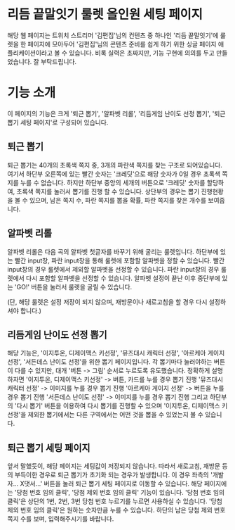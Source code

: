 # 리듬 끝말잇기 룰렛 올인원 세팅 페이지
해당 웹 페이지는 트위치 스트리머 '김편집'님의 컨텐츠 중 하나인 '리듬 끝말잇기'에 룰렛을 한 페이지에 모아두어
'김편집'님의 콘텐츠 준비를 쉽게 하기 위한 싱글 페이지 애플리케이션이라고 볼 수 있습니다.
비록 실력은 초짜지만, 기능 구현에 의의를 두고 만들었습니다. 잘 부탁드립니다.

기능 소개
=============
이 페이지의 기능은 크게 '퇴근 뽑기', '알파벳 리롤', '리듬게임 난이도 선정 뽑기', '퇴근 뽑기 세팅 페이지'로 구성되어 있습니다.

퇴근 뽑기
-------------
퇴근 뽑기는 40개의 초록색 쪽지 중, 3개의 파란색 쪽지를 찾는 구조로 되어있습니다.
여기서 하단부 오른쪽에 있는 빨간 숫자는 '크레딧'으로 해당 숫자가 0일 경우 초록색 쪽지를 누를 수 없습니다.
하지만 하단부 중앙의 세개의 버튼으로 '크레딧' 숫자를 할당하여, 초록색 쪽지를 눌러서 뽑기를 진행 할 수 있습니다.
상단부의 경우는 뽑기 진행현황을 볼 수 있으며, 남은 쪽지 수, 파란 쪽지를 뽑을 확률, 파란 쪽지를 찾은 개수를 보여줍니다.

알파벳 리롤
-------------
알파벳 리롤은 다음 곡의 알파벳 첫글자를 바꾸기 위해 굴리는 룰렛입니다.
하단부에 있는 빨간 input창, 파란 input창을 통해 룰렛에 포함할 알파벳을 정할 수 있습니다.
빨간 input창의 경우 룰렛에서 제외할 알파벳을 선정할 수 있습니다.
파란 input창의 경우 룰렛에서 다시 포함할 알파벳을 선정할 수 있습니다.
알파벳 설정이 끝난 이후 중단부에 있는 'GO!' 버튼을 눌러서 룰렛을 굴릴 수 있습니다.

(단, 해당 룰렛은 설정 저장이 되지 않으며, 재방문이나 새로고침을 할 경우 다시 설정하셔야 합니다.)

리듬게임 난이도 선정 뽑기
-------------
해당 기능은, '이지투온, 디제이맥스 키선정', '뮤즈대시 캐릭터 선정', '아르케아 게이지 선정', '서든데스 난이도 선정'을 위한 뽑기 페이지입니다.
각 뽑기마다 눌러야하는 버튼이 다를 수 있지만, 대개 '버튼 -> 그림' 순서로 누르도록 유도했습니다.
정확하게 설명하자면
'이지투온, 디제이맥스 키선정' -> 버튼, 카드를 누를 경우 뽑기 진행
'뮤즈대시 캐릭터 선정' -> 이미지를 누를 경우 뽑기 진행
'아르케아 게이지 선정' -> 버튼을 누를 경우 뽑기 진행
'서든데스 난이도 선정' -> 이미지를 누를 경우 뽑기 진행
그리고 하단부의 '다시 뽑기' 버튼을 이용하여 다시 뽑기를 진행할 수 있으며
'이지투온, 디제이맥스 키선정'을 제외한 뽑기에서는 다른 구역에서는 어떤 것을 뽑을 수 있었는지 볼 수 있습니다.

퇴근 뽑기 세팅 페이지
-------------
앞서 말했듯이, 해당 페이지는 세팅값이 저장되지 않습니다.
따라서 새로고침, 재방문 등의 부득이한 경우로 퇴근 뽑기가 초기화 되는 경우가 발생합니다.
이 경우 좌측의 '개발자... X댓서...' 버튼을 눌러 퇴근 뽑기 세팅 페이지로 이동할 수 있습니다.
해당 페이지에는 '당첨 번호 임의 클릭', '당첨 제외 번호 임의 클릭' 기능이 있습니다.
'당첨 번호 임의 클릭'은 상단의 1번, 2번, 3번 당첨 번호 누르기를 누르면 사용하실 수 있습니다.
'당첨 제외 번호 임의 클릭'은 원하는 숫자만큼 누를 수 있습니다. 하단의 남은 당첨 제외 번호 쪽지 수를 보며, 입력해주시기를 바랍니다.
